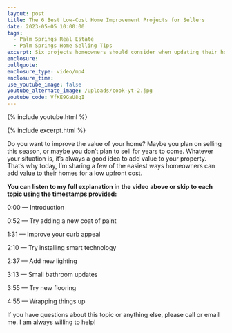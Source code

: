 ```yaml
---
layout: post
title: The 6 Best Low-Cost Home Improvement Projects for Sellers
date: 2023-05-05 10:00:00
tags:
  - Palm Springs Real Estate
  - Palm Springs Home Selling Tips
excerpt: Six projects homeowners should consider when updating their houses.
enclosure:
pullquote:
enclosure_type: video/mp4
enclosure_time:
use_youtube_image: false
youtube_alternate_image: /uploads/cook-yt-2.jpg
youtube_code: VfKE9GaU8qI
---
```

{% include youtube.html %}

{% include excerpt.html %}

Do you want to improve the value of your home? Maybe you plan on selling this season, or maybe you don’t plan to sell for years to come. Whatever your situation is, it’s always a good idea to add value to your property. That’s why today, I’m sharing a few of the easiest ways homeowners can add value to their homes for a low upfront cost.&nbsp;

**You can listen to my full explanation in the video above or skip to each topic using the timestamps provided:**

0:00 — Introduction&nbsp;

0:52 — Try adding a new coat of paint&nbsp;

1:31 — Improve your curb appeal&nbsp;

2:10 — Try installing smart technology

2:37 — Add new lighting&nbsp;

3:13 — Small bathroom updates&nbsp;

3:55 — Try new flooring

4:55 — Wrapping things up

If you have questions about this topic or anything else, please call or email me. I am always willing to help!